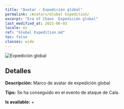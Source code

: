 ```yaml
---
title: "Avatar - Expedición global"
permalink: /Avatars/Global Expedition/
excerpt: "Era of Chaos  Expedición global"
last_modified_at: 2021-06-03
locale: es
ref: "Global Expedition.md"
toc: false
classes: wide
---
```

 ![Expedición global](/images/a/avatarFrame_201.png)

## Detalles

 **Descripción:** Marco de avatar de expedición global 

 **Tips:** Se ha conseguido en el evento de ataque de Cala. 

 **Is available:**  + 

